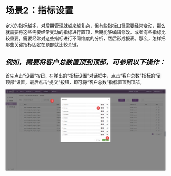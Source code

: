 # 场景2：指标设置

定义的指标越多，对后期管理就越来越复杂，但有些指标口径需要经常变动，那么就需要将这些需要经常变动的指标进行置顶，后期能够编辑修改。或者有些指标比较重要，需要经常对这些指标进行不同维度的分析，然后形成报表。那么，怎样把那些关键指标固定在顶部就比较关键。

## _**例如，需要将客户总数置顶到顶部，可参照以下操作：**_

首先点击“设置”按钮，在弹出的“指标设置”对话框中，点击“客户总数”指标的“到顶部”设置，最后点击“提交”按钮，即可将“客户总数”指标置顶到顶部。

![](/assets/zbgl/6.png)



